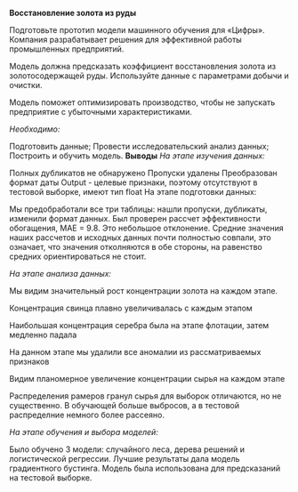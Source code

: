 **Восстановление золота из руды**

Подготовьте прототип модели машинного обучения для «Цифры». Компания разрабатывает решения для эффективной работы промышленных предприятий.

Модель должна предсказать коэффициент восстановления золота из золотосодержащей руды. Используйте данные с параметрами добычи и очистки.

Модель поможет оптимизировать производство, чтобы не запускать предприятие с убыточными характеристиками.

*Необходимо:*

Подготовить данные;
Провести исследовательский анализ данных;
Построить и обучить модель.
**Выводы**
*На этапе изучения данных:*

Полных дубликатов не обнаружено
Пропуски удалены
Преобразован формат даты
Оutput - целевые признаки, поэтому отсутствуют в тестовой выборке, имеют тип float
На этапе подготовки данных:

Мы предобработали все три таблицы: нашли пропуски, дубликаты, изменили формат данных. Был проверен рассчет эффективности обогащения, MAE = 9.8. Это небольшое отклонение. Средние значения наших рассчетов и исходных данных почти полностью совпали, это означает, что значения отколняются в обе стороны, на равенство средних ориентироваться не стоит.

*На этапе анализа данных:*

Мы видим значительный рост концентрации золота на каждом этапе.

Концентрация свинца плавно увеличивалась с каждым этапом

Наибольшая концентрация серебра была на этапе флотации, затем медленно падала

На данном этапе мы удалили все аномалии из рассматриваемых признаков

Видим планомерное увеличение концентрации сырья на каждом этапе

Распределения рамеров гранул сырья для выборок отличаются, но не существенно. В обучающей больше выбросов, а в тестовой распределние немного более рассеяно.

*На этапе обучения и выбора моделей:*

Было обучено 3 модели: случайного леса, дерева решений и логистической регрессии. Лучшие результаты дала модель градиентного бустинга. Модель была использована для предсказаний на тестовой выборке.
